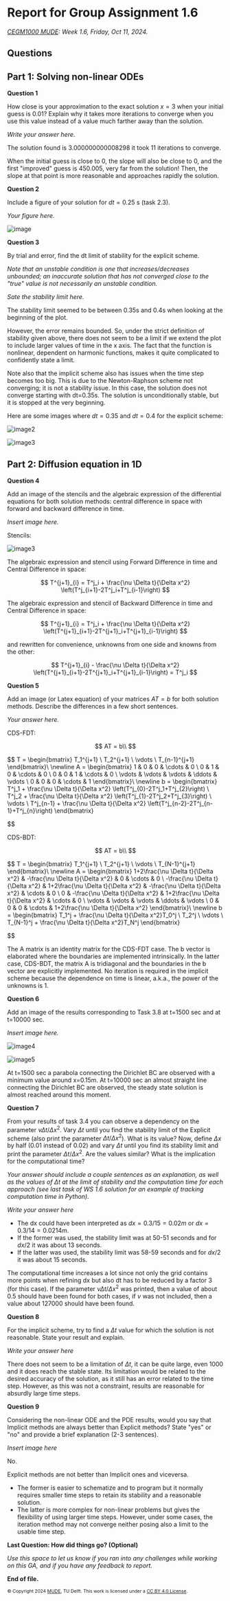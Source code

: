 # Report for Group Assignment 1.6

*[CEGM1000 MUDE](http://mude.citg.tudelft.nl/): Week 1.6, Friday, Oct 11, 2024.*

## Questions

## Part 1: Solving non-linear ODEs

**Question 1**

How close is your approximation to the exact solution $x=3$ when your initial guess is 0.01? Explain why it takes more iterations to converge when you use this value instead of a value much farther away than the solution. 

_Write your answer here._

The solution found is  3.000000000008298  it took  11  iterations to converge. 

When the initial guess is close to 0, the slope will also be close to 0, and the first "improved" guess is 450.005, very far from the solution! Then, the slope at that point is more reasonable and approaches rapidly the solution.

**Question 2**

Include a figure of your solution for $dt=0.25$ s (task 2.3). 

_Your figure here._

![image](.\figures\dt_25.png)



**Question 3**

By trial and error, find the dt limit of stability for the explicit scheme.

_Note that an unstable condition is one that increases/decreases unbounded; an inaccurate solution that has not converged close to the "true" value is not necessarily an unstable condition._ 

_Sate the stability limit here._

The stability limit seemed to be between 0.35s and 0.4s when looking at the beginning of the plot. 

However, the error remains bounded. So, under the strict definition of stability given above, there does not seem to be a limit if we extend the plot to include larger values of time in the x axis. The fact that the function is nonlinear, dependent on harmonic functions, makes it quite complicated to confidently state a limit.

Note also that the implicit scheme also has issues when the time step becomes too big. This is due to the Newton-Raphson scheme not converging; it is not a stability issue. In this case, the solution does not converge starting with dt=0.35s. The solution is unconditionally stable, but it is stopped at the very beginning.

Here are some images where $dt = 0.35$ and $dt = 0.4$ for the explicit scheme:

![image2](.\figures\dt_35.png)

![image3](.\figures\dt_4.png)

## Part 2: Diffusion equation in 1D

**Question 4**

Add an image of the stencils and the algebraic expression of the differential equations for both solution methods: central difference in space with forward and backward difference in time. 

_Insert image here._

Stencils:

![image3](.\figures\stencils.png)

The algebraic expression and stencil using Forward Difference in time and Central Difference in space:

$$ 
T^{j+1}_{i} = T^j_i + \frac{\nu \Delta t}{\Delta x^2} \left(T^j_{i+1}-2T^j_i+T^j_{i-1}\right)
$$

The algebraic expression and stencil of Backward Difference in time and Central Difference in space:

$$ 
T^{j+1}_{i} = T^j_i + \frac{\nu \Delta t}{\Delta x^2} \left(T^{j+1}_{i+1}-2T^{j+1}_i+T^{j+1}_{i-1}\right)
$$

and rewritten for convenience, unknowns from one side and knowns from the other:

$$ 
T^{j+1}_{i} - \frac{\nu \Delta t}{\Delta x^2} \left(T^{j+1}_{i+1}-2T^{j+1}_i+T^{j+1}_{i-1}\right)  = T^j_i 
$$

**Question 5**

Add an image (or Latex equation) of your matrices $AT=b$ for both solution methods. Describe the differences in a few short sentences.  

_Your answer here._

CDS-FDT:

$$
AT = b\\
$$

$$
T = \begin{bmatrix}
T_1^{j+1} \\
T_2^{j+1} \\
\vdots \\
T_{n-1}^{j+1}
\end{bmatrix}\\
\newline
A = \begin{bmatrix}
1 & 0 & 0 & \cdots & 0 \\
0 & 1 & 0 & \cdots & 0 \\
0 & 0 & 1 & \cdots & 0 \\
\vdots & \vdots & \vdots & \ddots & \vdots \\
0 & 0 & 0 & \cdots & 1
\end{bmatrix}\\
\newline
b = \begin{bmatrix}
T^j_1 + \frac{\nu \Delta t}{\Delta x^2} \left(T^j_{0}-2T^j_1+T^j_{2}\right) \\
T^j_2 + \frac{\nu \Delta t}{\Delta x^2} \left(T^j_{1}-2T^j_2+T^j_{3}\right) \\
\vdots \\
T^j_{n-1} + \frac{\nu \Delta t}{\Delta x^2} \left(T^j_{n-2}-2T^j_{n-1}+T^j_{n}\right)
\end{bmatrix}


$$


CDS-BDT:

$$
AT = b\\
$$

$$
T = \begin{bmatrix}
T_1^{j+1} \\
T_2^{j+1} \\
\vdots \\
T_{N-1}^{j+1}
\end{bmatrix}\\
\newline
A = \begin{bmatrix}
1+2\frac{\nu \Delta t}{\Delta x^2} & -\frac{\nu \Delta t}{\Delta x^2} & 0 & \cdots & 0 \\
-\frac{\nu \Delta t}{\Delta x^2} & 1+2\frac{\nu \Delta t}{\Delta x^2} & -\frac{\nu \Delta t}{\Delta x^2} & \cdots & 0 \\
0 & -\frac{\nu \Delta t}{\Delta x^2} & 1+2\frac{\nu \Delta t}{\Delta x^2} & \cdots & 0 \\
\vdots & \vdots & \vdots & \ddots & \vdots \\
0 & 0 & 0 & \cdots & 1+2\frac{\nu \Delta t}{\Delta x^2}
\end{bmatrix}\\
\newline
b = \begin{bmatrix}
T_1^j + \frac{\nu \Delta t}{\Delta x^2}T_0^j \\
T_2^j \\
\vdots \\
T_{N-1}^j + \frac{\nu \Delta t}{\Delta x^2}T_N^j
\end{bmatrix}


$$

The A matrix is an identity matrix for the CDS-FDT case. The b vector is elaborated where the boundaries are implemented intrinsically. In the latter case, CDS-BDT, the matrix A is tridiagonal and the boundaries in the b vector are explicitly implemented. No iteration is required in the implicit scheme because the dependence on time is linear, a.k.a., the power of the unknowns is 1.

**Question 6**

Add an image of the results corresponding to Task 3.8 at t=1500 sec and at t=10000 sec.

_Insert image here._

![image4](.\figures\step1500.png)

![image5](.\figures\step10000.png)

At t=1500 sec a parabola connecting the Dirichlet BC are observed with a minimum value around x=0.15m. At t=10000 sec an almost straight line connecting the Dirichlet BC are observed, the steady state solution is almost reached around this moment.

**Question 7**

From your results of task 3.4 you can observe a dependency on the parameter $\nu \Delta t / \Delta x^2$. Vary $\Delta t$ until you find the stability limit of the Explicit scheme (also print the parameter $\Delta t / \Delta x^2$). What is its value? Now, define $\Delta x$ by half (0.01 instead of 0.02) and vary $\Delta t$ until you find its stability limit and print the parameter $\Delta t / \Delta x^2$. Are the values similar? What is the implication for the computational time?

_Your answer should include a couple sentences as an explanation, as well as the values of $\Delta t$ at the limit of stability and the computation time for each approach (see last task of WS 1.6 solution for an example of tracking computation time in Python)._

_Write your answer here_

- The dx could have been interpreted as $dx=0.3/15=0.02m$ or $dx=0.3/14=0.0214m$. 
- If the former was used, the stability limit was at 50-51 seconds and for $dx/2$ it was about 13 seconds. 
- If the latter was used, the stability limit was 58-59 seconds and for $dx/2$ it was about 15 seconds. 

The computational time increases a lot since not only the grid contains more points when refining dx but also dt has to be reduced by a factor 3 (for this case). If the parameter $\nu \Delta t / \Delta x^2$ was printed, then a value of about 0.5 should have been found for both cases, if $\nu$ was not included, then a value about 127000 should have been found.

**Question 8**

For the implicit scheme, try to find a $\Delta t$ value for which the solution is not reasonable. State your result and explain.

_Write your answer here_

There does not seem to be a limitation of $\Delta t$, it can be quite large, even 1000 and it does reach the stable state. Its limitation would be related to the desired accuracy of the solution, as it still has an error related to the time step. However, as this was not a constraint, results are reasonable for absurdly large time steps. 

**Question 9**

Considering the non-linear ODE and the PDE results, would you say that Implicit methods are always better than Explicit methods? State "yes" or "no" and provide a brief explanation (2-3 sentences).

_Insert image here_

No.

Explicit methods are not better than Implicit ones and viceversa. 

- The former is easier to schematize and to program but it normally requires smaller time steps to retain its stability and a reasonable solution. 
- The latter is more complex for non-linear problems but gives the flexibility of using larger time steps. However, under some cases, the iteration method may not converge neither posing also a limit to the usable time step.


**Last Question: How did things go? (Optional)**

_Use this space to let us know if you ran into any challenges while working on this GA, and if you have any feedback to report._

**End of file.**

<span style="font-size: 75%">
&copy; Copyright 2024 <a rel="MUDE" href="http://mude.citg.tudelft.nl/">MUDE</a>, TU Delft. This work is licensed under a <a rel="license" href="http://creativecommons.org/licenses/by/4.0/">CC BY 4.0 License</a>.
